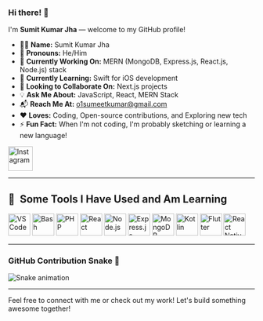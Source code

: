 ### Hi there! 👋  
I'm **Sumit Kumar Jha** — welcome to my GitHub profile!

- 👨‍💻 **Name:** Sumit Kumar Jha  
- 👤 **Pronouns:** He/Him  
- 🔭 **Currently Working On:** MERN (MongoDB, Express.js, React.js, Node.js) stack  
- 🌱 **Currently Learning:** Swift for iOS development  
- 🤝 **Looking to Collaborate On:** Next.js projects  
- 💡 **Ask Me About:** JavaScript, React, MERN Stack  
- 📬 **Reach Me At:** [o1sumeetkumar@gmail.com](mailto:o1sumeetkumar@gmail.com)  
- ❤️ **Loves:** Coding, Open-source contributions, and Exploring new tech  
- ⚡ **Fun Fact:** When I'm not coding, I'm probably sketching or learning a new language!

<a href="https://www.instagram.com/o1sumitkumar/">
  <img height="50" src="https://user-images.githubusercontent.com/46517096/166974368-9798f39f-1f46-499c-b14e-81f0a3f83a06.png" alt="Instagram"/>
</a>

---

<h2> 🚀 &nbsp;Some Tools I Have Used and Am Learning</h2>

<p align="left">
<img src="https://cdn.jsdelivr.net/gh/devicons/devicon/icons/vscode/vscode-original.svg" alt="VSCode" width="45" height="45"/>
<img src="https://cdn.jsdelivr.net/gh/devicons/devicon/icons/bash/bash-original.svg" alt="Bash" width="45" height="45"/>
<img src="https://cdn.jsdelivr.net/gh/devicons/devicon/icons/php/php-original.svg" alt="PHP" width="45" height="45"/>
<img src="https://cdn.jsdelivr.net/gh/devicons/devicon/icons/react/react-original.svg" alt="React" width="45" height="45"/>
<img src="https://cdn.jsdelivr.net/gh/devicons/devicon/icons/nodejs/nodejs-original.svg" alt="Node.js" width="45" height="45"/>
<img src="https://cdn.jsdelivr.net/gh/devicons/devicon/icons/express/express-original.svg" alt="Express.js" width="45" height="45"/>
<img src="https://cdn.jsdelivr.net/gh/devicons/devicon/icons/mongodb/mongodb-original.svg" alt="MongoDB" width="45" height="45"/>
<img src="https://cdn.jsdelivr.net/gh/devicons/devicon/icons/kotlin/kotlin-original.svg" alt="Kotlin" width="45" height="45"/>
<img src="https://cdn.jsdelivr.net/gh/devicons/devicon/icons/flutter/flutter-original.svg" alt="Flutter" width="45" height="45"/>
<img src="https://cdn.jsdelivr.net/gh/devicons/devicon/icons/react/react-original.svg" alt="React Native" width="45" height="45"/>
</p>

---

### GitHub Contribution Snake 🐍
![Snake animation](https://github.com/o1sumitkumar/o1sumitkumar/blob/output/github-contribution-grid-snake.svg)

---

Feel free to connect with me or check out my work! Let's build something awesome together!
